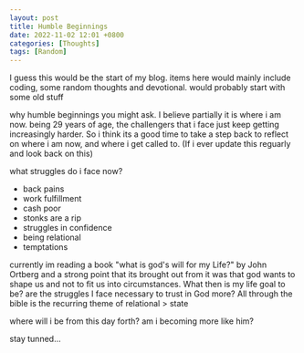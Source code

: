 ```yaml
---
layout: post
title: Humble Beginnings
date: 2022-11-02 12:01 +0800
categories: [Thoughts]
tags: [Random]
---
```


I guess this would be the start of my blog. items here would mainly include coding, some random thoughts and devotional. would probably start with some old stuff 

why humble beginnings you might ask. I believe partially it is where i am now. being 29 years of age, the challengers that i face just keep getting increasingly harder. So i think its a good time to take a step back to reflect on where i am now, and where i get called to. (If i ever update this reguarly and look back on this)

what struggles do i face now? 
- back pains
- work fulfillment
- cash poor
- stonks are a rip
- struggles in confidence
- being relational
- temptations

currently im reading a book "what is god's will for my Life?" by John Ortberg and a strong point that its brought out from it was that god wants to shape us and not to fit us into circumstances.
What then is my life goal to be? are the struggles I face necessary to trust in God more? All through the bible is the recurring theme of relational > state

where will i be from this day forth? am i becoming more like him?

stay tunned...

